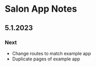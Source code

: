# Salon App Notes

## 5.1.2023

### Next

- Change routes to match example app
- Duplicate pages of example app